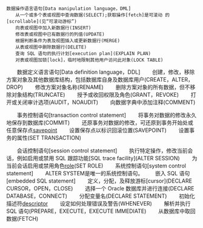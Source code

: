 	数据操作语言语句[Data manipulation language，DML]
    　　从一个或多个表或视图中查询数据(SELECT);获取操作[fetch]是可滚动 的[scrollable](见“可滚动游标”)
    　　向表或视图中加入新数据行(INSERT)
    　　修改表或视图中已有数据行的列值(UPDATE)
    　　根据判断条件为表及视图插入或更新数据行(MERGE)
    　　从表或视图中删除数据行(DELETE)
    　　查询 SQL 语句的执行计划[execution plan](EXPLAIN PLAN)
    　　对表或视图加锁[lock]，临时地限制其他用户访问此对象(LOCK TABLE)

　　数据定义语言语句[Data definition language，DDL]
    　　创建，修改，移除方案对象及其他数据库结构，包括数据库自身及数据库用户(CREATE，ALTER，DROP)
    　　修改方案对象名称(RENAME)
    　　删除方案对象的所有数据，但不移除对象结构(TRUNCATE)
    　　授予或收回权限及角色(GRANT，REVOKE)
    　　打开或关闭审计选项(AUDIT，NOAUDIT)
    　　向数据字典中添加注释(COMMENT)

　　事务控制语句[transaction control statement]
    　　将事务对数据的修改永久地保存到数据库(COMMIT)
    　　还原事务对数据的修改，可还原到事务开始处或任意保存点[savepoint](ROLLBACK)
    　　设置保存点以标识回滚位置(SAVEPOINT)
    　　设置事务的属性(SET TRANSACTION)

　　会话控制语句[session control statement]
    　　执行特定操作，修改当前会话，例如启用或禁用 SQL 跟踪功能[SQL trace facility](ALTER SESSION)
    　　为当前会话启用或禁用角色[role](即一组权限的集合)(SET ROLE)
    　　系统控制语句[system control statement]
    　　ALTER SYSTEM是唯一的系统控制语句。
    　　嵌入 SQL 语句[embedded SQL statement]
    　　定义，分配，及释放游标[cursor](DECLARE CURSOR，OPEN，CLOSE)
    　　选择一个 Oracle 数据库并进行连接(DECLARE DATABASE，CONNECT)
    　　分配变量名(DECLARE STATEMENT)
    　　初始化描述符[descriptor](DESCRIBE)
    　　设定如何处理错误及警告(WHENEVER)
    　　解析并执行 SQL 语句(PREPARE，EXECUTE，EXECUTE IMMEDIATE)
    　　从数据库中取回数据(FETCH)
